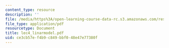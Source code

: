 ```yaml
---
content_type: resource
description: ''
file: /media/https%3A/open-learning-course-data-rc.s3.amazonaws.com/res-9-0002-statistics-and-visualization-for-data-analysis-and-inference-january-iap-2009/ce3cb57ef4b9c849bbf048e47e77380f_lec4_linarmodel.pdf
file_type: application/pdf
resourcetype: Document
title: lec4_linarmodel.pdf
uid: ce3cb57e-f4b9-c849-bbf0-48e47e77380f
---
```

